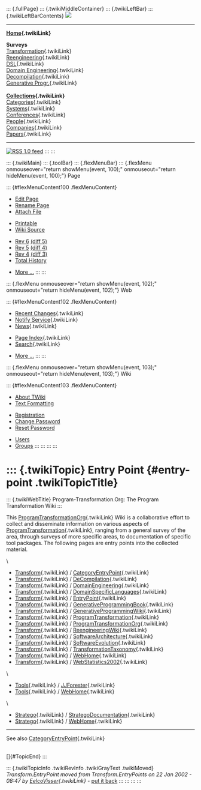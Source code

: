 ::: {.fullPage}
::: {.twikiMiddleContainer}
::: {.twikiLeftBar}
::: {.twikiLeftBarContents}
![](../pub/transformation.gif)

------------------------------------------------------------------------

**[Home](WebHome){.twikiLink}**

**Surveys**\
[Transformation](ProgramTransformation){.twikiLink}\
[Reengineering](ReengineeringWiki){.twikiLink}\
[DSL](DomainSpecificLanguages){.twikiLink}\
[Domain Engineering](DomainEngineering){.twikiLink}\
[Decompilation](DeCompilation){.twikiLink}\
[Generative Progr.](GenerativeProgrammingWiki){.twikiLink}\
\
**[Collections](CategoryCollection){.twikiLink}**\
[Categories](CategoryCategory){.twikiLink}\
[Systems](TransformationSystems){.twikiLink}\
[Conferences](TransformationConferences){.twikiLink}\
[People](TransformationPeople){.twikiLink}\
[Companies](TransformationCompanies){.twikiLink}\
[Papers](CategoryPaper){.twikiLink}

------------------------------------------------------------------------

[![](../pub/rss.gif "RSS 1.0 feed")](WebRss@skin=rss)
:::
:::

::: {.twikiMain}
::: {.toolBar}
::: {.flexMenuBar}
::: {.flexMenu onmouseover="return showMenu(event, 100);" onmouseout="return hideMenu(event, 100);"}
Page

::: {#flexMenuContent100 .flexMenuContent}
-   [Edit
    Page](http://www.program-transformation.org/edit/Transform/EntryPoint?t=1536825833)
-   [Rename
    Page](http://www.program-transformation.org/rename/Transform/EntryPoint)
-   [Attach
    File](http://www.program-transformation.org/attach/Transform/EntryPoint)

<!-- -->

-   [Printable](http://www.program-transformation.org/view/Transform/EntryPoint?skin=print.pattern)
-   [Wiki
    Source](http://www.program-transformation.org/view/Transform/EntryPoint?skin=text&raw=on&contenttype=text/plain)

<!-- -->

-   [Rev
    6](http://www.program-transformation.org/view/Transform/EntryPoint?rev=1.6)
    [(diff 5)](http://www.program-transformation.org/rdiff/Transform/EntryPoint?rev1=1.6&rev2=1.5)
-   [Rev
    5](http://www.program-transformation.org/view/Transform/EntryPoint?rev=1.5)
    [(diff 4)](http://www.program-transformation.org/rdiff/Transform/EntryPoint?rev1=1.5&rev2=1.4)
-   [Rev
    4](http://www.program-transformation.org/view/Transform/EntryPoint?rev=1.4)
    [(diff 3)](http://www.program-transformation.org/rdiff/Transform/EntryPoint?rev1=1.4&rev2=1.3)
-   [Total
    History](http://www.program-transformation.org/rdiff/Transform/EntryPoint)

<!-- -->

-   [More
    \...](http://www.program-transformation.org/oops/Transform/EntryPoint?template=oopsmore&param1=1.6&param2=1.6)
:::
:::

::: {.flexMenu onmouseover="return showMenu(event, 102);" onmouseout="return hideMenu(event, 102);"}
Web

::: {#flexMenuContent102 .flexMenuContent}
-   [Recent Changes](WebChanges){.twikiLink}
-   [Notify Service](WebNotify){.twikiLink}
-   [News](WebNews){.twikiLink}

<!-- -->

-   [Page Index](WebIndex){.twikiLink}
-   [Search](WebSearch){.twikiLink}

<!-- -->

-   [More
    \...](http://www.program-transformation.org/oops/Transform/EntryPoint?template=oopsmore&param1=1.6&param2=1.6)
:::
:::

::: {.flexMenu onmouseover="return showMenu(event, 103);" onmouseout="return hideMenu(event, 103);"}
Wiki

::: {#flexMenuContent103 .flexMenuContent}
-   [About
    TWiki](http://www.program-transformation.org/view/TWiki/WebHome)
-   [Text
    Formatting](http://www.program-transformation.org/view/TWiki/TextFormattingRules)

<!-- -->

-   [Registration](http://www.program-transformation.org/view/TWiki/TWikiRegistration)
-   [Change
    Password](http://www.program-transformation.org/view/TWiki/ChangePassword)
-   [Reset
    Password](http://www.program-transformation.org/view/TWiki/ResetPassword)

<!-- -->

-   [Users](http://www.program-transformation.org/view/Main/TWikiUsers)
-   [Groups](http://www.program-transformation.org/view/Main/TWikiGroups)
:::
:::
:::
:::

::: {.twikiTopic}
Entry Point {#entry-point .twikiTopicTitle}
===========

::: {.twikiWebTitle}
Program-Transformation.Org: The Program Transformation Wiki
:::

This [ProgramTransformationOrg](ProgramTransformationOrg){.twikiLink}
Wiki is a collaborative effort to collect and disseminate information on
various aspects of
[ProgramTransformation](ProgramTransformation){.twikiLink}, ranging from
a general survey of the area, through surveys of more specific areas, to
documentation of specific tool packages. The following pages are entry
points into the collected material.

\

-   [Transform](WebHome){.twikiLink} /
    [CategoryEntryPoint](CategoryEntryPoint){.twikiLink}
-   [Transform](WebHome){.twikiLink} /
    [DeCompilation](DeCompilation){.twikiLink}
-   [Transform](WebHome){.twikiLink} /
    [DomainEngineering](DomainEngineering){.twikiLink}
-   [Transform](WebHome){.twikiLink} /
    [DomainSpecificLanguages](DomainSpecificLanguages){.twikiLink}
-   [Transform](WebHome){.twikiLink} /
    [EntryPoint](EntryPoint){.twikiLink}
-   [Transform](WebHome){.twikiLink} /
    [GenerativeProgrammingBook](GenerativeProgrammingBook){.twikiLink}
-   [Transform](WebHome){.twikiLink} /
    [GenerativeProgrammingWiki](GenerativeProgrammingWiki){.twikiLink}
-   [Transform](WebHome){.twikiLink} /
    [ProgramTransformation](ProgramTransformation){.twikiLink}
-   [Transform](WebHome){.twikiLink} /
    [ProgramTransformationOrg](ProgramTransformationOrg){.twikiLink}
-   [Transform](WebHome){.twikiLink} /
    [ReengineeringWiki](ReengineeringWiki){.twikiLink}
-   [Transform](WebHome){.twikiLink} /
    [SoftwareArchitecture](SoftwareArchitecture){.twikiLink}
-   [Transform](WebHome){.twikiLink} /
    [SoftwareEvolution](SoftwareEvolution){.twikiLink}
-   [Transform](WebHome){.twikiLink} /
    [TransformationTaxonomy](TransformationTaxonomy){.twikiLink}
-   [Transform](WebHome){.twikiLink} / [WebHome](WebHome){.twikiLink}
-   [Transform](WebHome){.twikiLink} /
    [WebStatistics2002](WebStatistics2002){.twikiLink}

\

-   [Tools](../Tools/WebHome){.twikiLink} /
    [JJForester](../Tools/JJForester){.twikiLink}
-   [Tools](../Tools/WebHome){.twikiLink} /
    [WebHome](../Tools/WebHome){.twikiLink}

\

-   [Stratego](../Stratego/WebHome){.twikiLink} /
    [StrategoDocumentation](../Stratego/StrategoDocumentation){.twikiLink}
-   [Stratego](../Stratego/WebHome){.twikiLink} /
    [WebHome](../Stratego/WebHome){.twikiLink}

------------------------------------------------------------------------

See also [CategoryEntryPoint](CategoryEntryPoint){.twikiLink}

\
[]{#TopicEnd}
:::

::: {.twikiTopicInfo .twikiRevInfo .twikiGrayText .twikiMoved}
*Transform.EntryPoint moved from Transform.EntryPoints on 22 Jan 2002 -
08:47 by [EelcoVisser](../Main/EelcoVisser){.twikiLink}* - [put it
back](http://www.program-transformation.org/rename/Transform/EntryPoint?newweb=Transform&newtopic=EntryPoints&confirm=on "Click to move topic back to previous location, with option to change references.")
:::
:::
:::
:::
